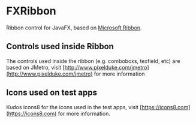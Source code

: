 # FXRibbon
Ribbon control for JavaFX, based on [Microsoft Ribbon](https://en.wikipedia.org/wiki/Ribbon_(computing)).

## Controls used inside Ribbon
The controls used inside the ribbon (e.g. comboboxs, texfield, etc)  are based on JMetro, visit [http://www.pixelduke.com/jmetro](http://www.pixelduke.com/jmetro)
for more information

## Icons used on test apps
Kudos icons8 for the icons used in the test apps, visit [https://icons8.com](https://icons8.com) for more information.